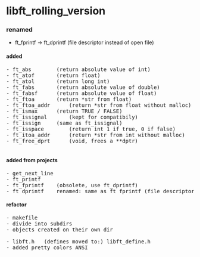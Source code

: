 # libft_rolling_version

### renamed
- ft_fprintf -> ft_dprintf (file descriptor instead of open file)

#### added
<pre>
- ft_abs		(return absolute value of int)
- ft_atof		(return float)
- ft_atol		(return long int)
- ft_fabs		(return absolute value of double)
- ft_fabsf		(return absolute value of float)
- ft_ftoa		(return *str from float)
- ft_ftoa_addr		(return *str from float without malloc)
- ft_ismax		(return TRUE / FALSE)
- ft_issignal		(kept for compatibily)
- ft_issign		(same as ft_issignal)
- ft_isspace		(return int 1 if true, 0 if false)
- ft_itoa_addr		(return *str from int without malloc)
- ft_free_dprt      (void, frees a **dptr)

</pre>

#### added from projects
<pre>
- get_next_line  
- ft_printf  
- ft_fprintf    (obsolete, use ft_dprintf)
- ft_dprintf    renamed: same as ft_fprintf (file descriptor instead of open file)
</pre>
 
#### refactor
<pre>
- makefile  
- divide into subdirs  
- objects created on their own dir  

- libft.h  	(defines moved to:)	libft_define.h  
- added pretty_colors_ANSI
</pre>
